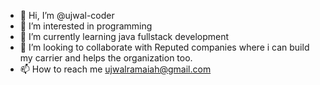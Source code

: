 - 👋 Hi, I’m @ujwal-coder
- 👀 I’m interested in programming
- 🌱 I’m currently learning java fullstack development
- 💞️ I’m looking to collaborate with Reputed companies where i can build my carrier and helps the organization too.
- 📫 How to reach me ujwalramaiah@gmail.com



